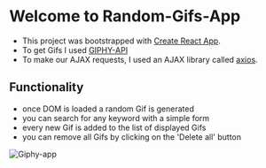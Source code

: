 # Welcome to Random-Gifs-App

- This project was bootstrapped with [Create React App](https://github.com/facebookincubator/create-react-app).
- To get Gifs I used [GIPHY-API](https://github.com/Giphy/GiphyAPI)
- To make our AJAX requests, I used an AJAX library called [axios](https://github.com/mzabriskie/axios).


## Functionality
- once DOM is loaded a random Gif is generated
- you can search for any keyword with a simple form
- every new Gif is added to the list of displayed Gifs
- you can remove all Gifs by clicking on the 'Delete all' button

![Giphy-app](/Users/Polina/Desktop/giphy-app/public/giphy-app.png)
